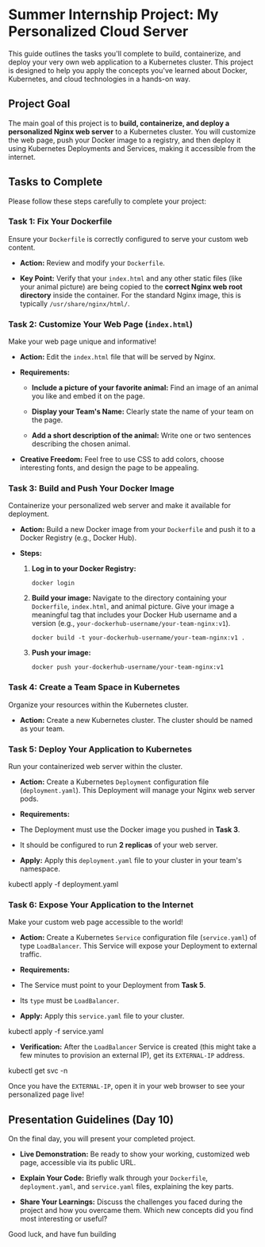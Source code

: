 # Summer Internship Project: My Personalized Cloud Server

 This guide outlines the tasks you'll complete to build, containerize, and deploy your very own web application to a Kubernetes cluster. This project is designed to help you apply the concepts you've learned about Docker, Kubernetes, and cloud technologies in a hands-on way.

## Project Goal

The main goal of this project is to **build, containerize, and deploy a personalized Nginx web server** to a Kubernetes cluster. You will customize the web page, push your Docker image to a registry, and then deploy it using Kubernetes Deployments and Services, making it accessible from the internet.

## Tasks to Complete

Please follow these steps carefully to complete your project:

### Task 1: Fix Your Dockerfile

Ensure your `Dockerfile` is correctly configured to serve your custom web content.

* **Action:** Review and modify your `Dockerfile`.

* **Key Point:** Verify that your `index.html` and any other static files (like your animal picture) are being copied to the **correct Nginx web root directory** inside the container. For the standard Nginx image, this is typically `/usr/share/nginx/html/`.

### Task 2: Customize Your Web Page (`index.html`)

Make your web page unique and informative!

* **Action:** Edit the `index.html` file that will be served by Nginx.

* **Requirements:**

  * **Include a picture of your favorite animal:** Find an image of an animal you like and embed it on the page.

  * **Display your Team's Name:** Clearly state the name of your team on the page.

  * **Add a short description of the animal:** Write one or two sentences describing the chosen animal.

* **Creative Freedom:** Feel free to use CSS to add colors, choose interesting fonts, and design the page to be appealing.

### Task 3: Build and Push Your Docker Image

Containerize your personalized web server and make it available for deployment.

* **Action:** Build a new Docker image from your `Dockerfile` and push it to a Docker Registry (e.g., Docker Hub).

* **Steps:**

  1. **Log in to your Docker Registry:**

     ```
     docker login
     
     ```

  2. **Build your image:** Navigate to the directory containing your `Dockerfile`, `index.html`, and animal picture. Give your image a meaningful tag that includes your Docker Hub username and a version (e.g., `your-dockerhub-username/your-team-nginx:v1`).

     ```
     docker build -t your-dockerhub-username/your-team-nginx:v1 .
     
     ```

  3. **Push your image:**

     ```
     docker push your-dockerhub-username/your-team-nginx:v1
     
     ```

### Task 4: Create a Team Space in Kubernetes

Organize your resources within the Kubernetes cluster.

* **Action:** Create a new  Kubernetes cluster. The cluster should be named as your team.


### Task 5: Deploy Your Application to Kubernetes

Run your containerized web server within the cluster.

* **Action:** Create a Kubernetes `Deployment` configuration file (`deployment.yaml`). This Deployment will manage your Nginx web server pods.

* **Requirements:**

* The Deployment must use the Docker image you pushed in **Task 3**.

* It should be configured to run **2 replicas** of your web server.

* **Apply:** Apply this `deployment.yaml` file to your cluster in your team's namespace.

kubectl apply -f deployment.yaml


### Task 6: Expose Your Application to the Internet

Make your custom web page accessible to the world!

* **Action:** Create a Kubernetes `Service` configuration file (`service.yaml`) of type `LoadBalancer`. This Service will expose your Deployment to external traffic.

* **Requirements:**

* The Service must point to your Deployment from **Task 5**.

* Its `type` must be `LoadBalancer`.

* **Apply:** Apply this `service.yaml` file to your cluster.

kubectl apply -f service.yaml


* **Verification:** After the `LoadBalancer` Service is created (this might take a few minutes to provision an external IP), get its `EXTERNAL-IP` address.

kubectl get svc -n 


Once you have the `EXTERNAL-IP`, open it in your web browser to see your personalized page live!

## Presentation Guidelines (Day 10)

On the final day, you will present your completed project.

* **Live Demonstration:** Be ready to show your working, customized web page, accessible via its public URL.

* **Explain Your Code:** Briefly walk through your `Dockerfile`, `deployment.yaml`, and `service.yaml` files, explaining the key parts.

* **Share Your Learnings:** Discuss the challenges you faced during the project and how you overcame them. Which new concepts did you find most interesting or useful?

Good luck, and have fun building